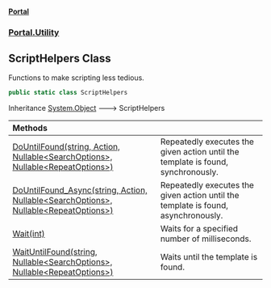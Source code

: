 #### [Portal](index.md 'index')
### [Portal.Utility](Portal.Utility.md 'Portal.Utility')

## ScriptHelpers Class

Functions to make scripting less tedious.

```csharp
public static class ScriptHelpers
```

Inheritance [System.Object](https://docs.microsoft.com/en-us/dotnet/api/System.Object 'System.Object') &#129106; ScriptHelpers

| Methods | |
| :--- | :--- |
| [DoUntilFound(string, Action, Nullable&lt;SearchOptions&gt;, Nullable&lt;RepeatOptions&gt;)](Portal.Utility.ScriptHelpers.DoUntilFound(string,System.Action,System.Nullable_Portal.ImageDetection.SearchOptions_,System.Nullable_Portal.ImageDetection.RepeatOptions_).md 'Portal.Utility.ScriptHelpers.DoUntilFound(string, System.Action, System.Nullable<Portal.ImageDetection.SearchOptions>, System.Nullable<Portal.ImageDetection.RepeatOptions>)') | Repeatedly executes the given action until the template is found, synchronously. |
| [DoUntilFound_Async(string, Action, Nullable&lt;SearchOptions&gt;, Nullable&lt;RepeatOptions&gt;)](Portal.Utility.ScriptHelpers.DoUntilFound_Async(string,System.Action,System.Nullable_Portal.ImageDetection.SearchOptions_,System.Nullable_Portal.ImageDetection.RepeatOptions_).md 'Portal.Utility.ScriptHelpers.DoUntilFound_Async(string, System.Action, System.Nullable<Portal.ImageDetection.SearchOptions>, System.Nullable<Portal.ImageDetection.RepeatOptions>)') | Repeatedly executes the given action until the template is found, asynchronously. |
| [Wait(int)](Portal.Utility.ScriptHelpers.Wait(int).md 'Portal.Utility.ScriptHelpers.Wait(int)') | Waits for a specified number of milliseconds. |
| [WaitUntilFound(string, Nullable&lt;SearchOptions&gt;, Nullable&lt;RepeatOptions&gt;)](Portal.Utility.ScriptHelpers.WaitUntilFound(string,System.Nullable_Portal.ImageDetection.SearchOptions_,System.Nullable_Portal.ImageDetection.RepeatOptions_).md 'Portal.Utility.ScriptHelpers.WaitUntilFound(string, System.Nullable<Portal.ImageDetection.SearchOptions>, System.Nullable<Portal.ImageDetection.RepeatOptions>)') | Waits until the template is found. |
